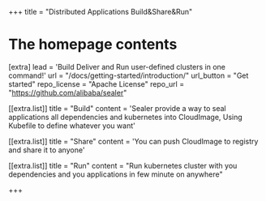 +++
title = "Distributed Applications Build&Share&Run"


# The homepage contents
[extra]
lead = 'Build Deliver and Run user-defined clusters in one command!'
url = "/docs/getting-started/introduction/"
url_button = "Get started"
repo_license = "Apache License"
repo_url = "https://github.com/alibaba/sealer"

[[extra.list]]
title = "Build"
content = 'Sealer provide a way to seal applications all dependencies and kubernetes into CloudImage, Using Kubefile to define whatever you want'

[[extra.list]]
title = "Share"
content = 'You can push CloudImage to registry and share it to anyone'

[[extra.list]]
title = "Run"
content = "Run kubernetes cluster with you dependencies and you applications in few minute on anywhere"

+++
